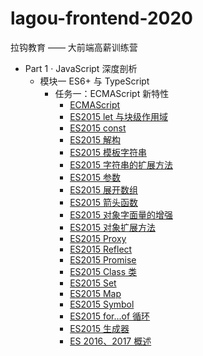 # lagou-frontend-2020

拉钩教育 —— 大前端高薪训练营

- Part 1 · JavaScript 深度剖析
  - 模块一 ES6+ 与 TypeScript
    - 任务一：ECMAScript 新特性
      - [ECMAScript](https://github.com/soonespresso/lagou-frontend-2020/tree/ecmascript)
      - [ES2015 let 与块级作用域](https://github.com/soonespresso/lagou-frontend-2020/tree/es-let)
      - [ES2015 const](https://github.com/soonespresso/lagou-frontend-2020/tree/es-const)
      - [ES2015 解构](https://github.com/soonespresso/lagou-frontend-2020/tree/es-destructuring)
      - [ES2015 模板字符串](https://github.com/soonespresso/lagou-frontend-2020/tree/es-template-literals)
      - [ES2015 字符串的扩展方法](https://github.com/soonespresso/lagou-frontend-2020/tree/es-string-extend)
      - [ES2015 参数](https://github.com/soonespresso/lagou-frontend-2020/tree/es-params)
      - [ES2015 展开数组](https://github.com/soonespresso/lagou-frontend-2020/tree/es-spread)
      - [ES2015 箭头函数](https://github.com/soonespresso/lagou-frontend-2020/tree/es-arrow-function)
      - [ES2015 对象字面量的增强](https://github.com/soonespresso/lagou-frontend-2020/tree/es-enhanced-object-literals)
      - [ES2015 对象扩展方法](https://github.com/soonespresso/lagou-frontend-2020/tree/es-object-extend)
      - [ES2015 Proxy](https://github.com/soonespresso/lagou-frontend-2020/tree/es-proxy)
      - [ES2015 Reflect](https://github.com/soonespresso/lagou-frontend-2020/tree/es-reflect)
      - [ES2015 Promise](https://github.com/soonespresso/lagou-frontend-2020/tree/es-promise)
      - [ES2015 Class 类](https://github.com/soonespresso/lagou-frontend-2020/tree/es-class)
      - [ES2015 Set](https://github.com/soonespresso/lagou-frontend-2020/tree/es-set)
      - [ES2015 Map](https://github.com/soonespresso/lagou-frontend-2020/tree/es-map)
      - [ES2015 Symbol](https://github.com/soonespresso/lagou-frontend-2020/tree/es-symbol)
      - [ES2015 for...of 循环](https://github.com/soonespresso/lagou-frontend-2020/tree/es-forof)
      - [ES2015 生成器](https://github.com/soonespresso/lagou-frontend-2020/tree/es-generator)
      - [ES 2016、2017 概述](https://github.com/soonespresso/lagou-frontend-2020/tree/es-201617)

